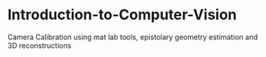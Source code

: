 # Introduction-to-Computer-Vision
Camera Calibration using mat lab tools, epistolary geometry estimation and 3D reconstructions
